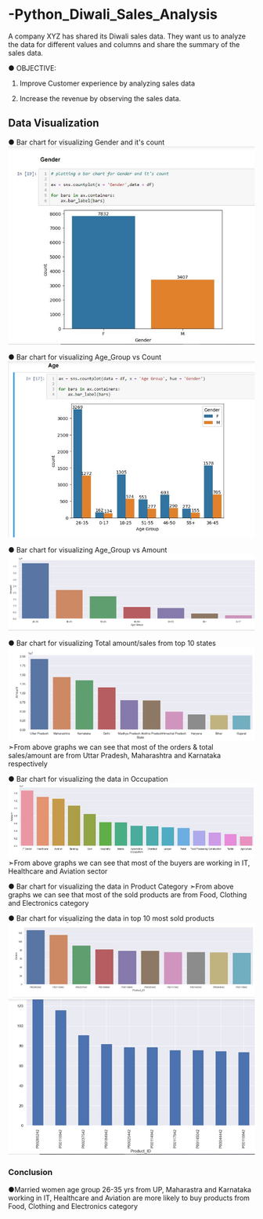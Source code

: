 # -Python_Diwali_Sales_Analysis

A company XYZ has shared its Diwali sales data. They want us to analyze the data for different values and columns and share the summary of the sales data.

● OBJECTIVE:

  1. Improve Customer experience by analyzing sales data
  
  2. Increase the revenue by observing the sales data.

## Data Visualization

● Bar chart for visualizing Gender and it's count
![logo](https://github.com/Shoaib9288/-Python_Diwali_Sales_Analysis/blob/main/Data_Visualization/Gender_Count.JPG)

● Bar chart for visualizing Age_Group vs Count
![logo](https://github.com/Shoaib9288/-Python_Diwali_Sales_Analysis/blob/main/Data_Visualization/Age.JPG)

● Bar chart for visualizing Age_Group vs Amount
![logo](https://github.com/Shoaib9288/-Python_Diwali_Sales_Analysis/blob/main/Data_Visualization/AgeGroup_Amount.JPG)

● Bar chart for visualizing Total amount/sales from top 10 states
![logo](https://github.com/Shoaib9288/-Python_Diwali_Sales_Analysis/blob/main/Data_Visualization/Total%20Sales.JPG)
➣From above graphs we can see that most of the orders & total sales/amount are from Uttar Pradesh, Maharashtra and Karnataka respectively

● Bar chart for visualizing the data in Occupation
![logo](https://github.com/Shoaib9288/-Python_Diwali_Sales_Analysis/blob/main/Data_Visualization/Occupation.JPG)
➣From above graphs we can see that most of the buyers are working in IT, Healthcare and Aviation sector

● Bar chart for visualizing the data in Product Category
➣From above graphs we can see that most of the sold products are from Food, Clothing and Electronics category

● Bar chart for visualizing the data in top 10 most sold products
![logo](https://github.com/Shoaib9288/-Python_Diwali_Sales_Analysis/blob/main/Data_Visualization/ProductID_Orders.JPG)
![logo](https://github.com/Shoaib9288/-Python_Diwali_Sales_Analysis/blob/main/Data_Visualization/Most_Sold_Products.JPG)

### Conclusion

●Married women age group 26-35 yrs from UP, Maharastra and Karnataka working in IT, Healthcare and Aviation are more likely to buy products from Food, Clothing and Electronics category
